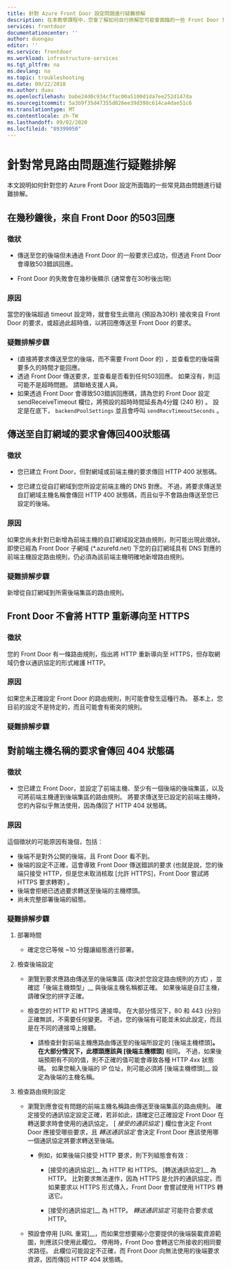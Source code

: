 ```yaml
---
title: 針對 Azure Front Door 設定問題進行疑難排解
description: 在本教學課程中，您會了解如何自行排解您可能會面臨的一些 Front Door 常見問題。
services: frontdoor
documentationcenter: ''
author: duongau
editor: ''
ms.service: frontdoor
ms.workload: infrastructure-services
ms.tgt_pltfrm: na
ms.devlang: na
ms.topic: troubleshooting
ms.date: 09/22/2018
ms.author: duau
ms.openlocfilehash: babe24d0c934cffac00a5100d1da7ee252d147da
ms.sourcegitcommit: 5a3b9f35d47355d026ee39d398c614ca4dae51c6
ms.translationtype: MT
ms.contentlocale: zh-TW
ms.lasthandoff: 09/02/2020
ms.locfileid: "89399050"
---
```

# <a name="troubleshooting-common-routing-issues"></a>針對常見路由問題進行疑難排解

本文說明如何針對您的 Azure Front Door 設定所面臨的一些常見路由問題進行疑難排解。

## <a name="503-response-from-front-door-after-a-few-seconds"></a>在幾秒鐘後，來自 Front Door 的503回應

### <a name="symptom"></a>徵狀

- 傳送至您的後端但未通過 Front Door 的一般要求已成功，但透過 Front Door 會導致503錯誤回應。

- Front Door 的失敗會在幾秒後顯示 (通常會在30秒後出現) 

### <a name="cause"></a>原因

當您的後端超過 timeout 設定時，就會發生此徵兆 (預設為30秒) 接收來自 Front Door 的要求，或超過此超時值，以將回應傳送至 Front Door 的要求。 

### <a name="troubleshooting-steps"></a>疑難排解步驟

-  (直接將要求傳送至您的後端，而不需要 Front Door 的) ，並查看您的後端需要多久的時間才能回應。
- 透過 Front Door 傳送要求，並查看是否看到任何503回應。 如果沒有，則這可能不是超時問題。 請聯絡支援人員。
- 如果透過 Front Door 會導致503錯誤回應碼，請為您的 Front Door 設定 sendReceiveTimeout 欄位，將預設的超時時間延長為4分鐘 (240 秒) 。 設定是在底下， `backendPoolSettings` 並且會呼叫 `sendRecvTimeoutSeconds` 。 

## <a name="requests-sent-to-the-custom-domain-returns-400-status-code"></a>傳送至自訂網域的要求會傳回400狀態碼

### <a name="symptom"></a>徵狀

- 您已建立 Front Door，但對網域或前端主機的要求傳回 HTTP 400 狀態碼。

- 您已建立從自訂網域到您所設定前端主機的 DNS 對應。 不過，將要求傳送至自訂網域主機名稱會傳回 HTTP 400 狀態碼，而且似乎不會路由傳送至您已設定的後端。

### <a name="cause"></a>原因

如果您尚未針對已新增為前端主機的自訂網域設定路由規則，則可能出現此徵狀。 即使已經為 Front Door 子網域 (*.azurefd.net) 下您的自訂網域具有 DNS 對應的前端主機設定路由規則，仍必須為該前端主機明確地新增路由規則。

### <a name="troubleshooting-steps"></a>疑難排解步驟

新增從自訂網域到所需後端集區的路由規則。

## <a name="front-door-is-not-redirecting-http-to-https"></a>Front Door 不會將 HTTP 重新導向至 HTTPS

### <a name="symptom"></a>徵狀

您的 Front Door 有一條路由規則，指出將 HTTP 重新導向至 HTTPS，但存取網域仍會以通訊協定的形式維護 HTTP。

### <a name="cause"></a>原因

如果您未正確設定 Front Door 的路由規則，則可能會發生這種行為。 基本上，您目前的設定不是特定的，而且可能會有衝突的規則。

### <a name="troubleshooting-steps"></a>疑難排解步驟

## <a name="request-to-frontend-hostname-returns-404-status-code"></a>對前端主機名稱的要求會傳回 404 狀態碼

### <a name="symptom"></a>徵狀

- 您已建立 Front Door，並設定了前端主機、至少有一個後端的後端集區，以及可將前端主機連到後端集區的路由規則。 將要求傳送至已設定的前端主機時，您的內容似乎無法使用，因為傳回了 HTTP 404 狀態碼。

### <a name="cause"></a>原因

這個徵狀的可能原因有幾個，包括︰

- 後端不是對外公開的後端，且 Front Door 看不到。
- 後端的設定不正確，這會導致 Front Door 傳送錯誤的要求 (也就是說，您的後端只接受 HTTP，但是您未取消核取 [允許 HTTPS]，Front Door 嘗試將 HTTPS 要求轉寄) 。
- 後端會拒絕已透過要求轉送至後端的主機標頭。
- 尚未完整部署後端的組態。

### <a name="troubleshooting-steps"></a>疑難排解步驟

1. 部署時間
   - 確定您已等候 ~10 分鐘讓組態進行部署。

2. 檢查後端設定
    - 瀏覽到要求應路由傳送至的後端集區 (取決於您設定路由規則的方式) ，並確認「後端主機類型」__ 與後端主機名稱都正確。 如果後端是自訂主機，請確保您的拼字正確。 

    - 檢查您的 HTTP 和 HTTPS 連接埠。 在大部分情況下，80 和 443 (分別) 正確無誤，不需要任何變更。 不過，您的後端有可能並未如此設定，而且是在不同的連接埠上接聽。

        - 請檢查針對前端主機應路由傳送至的後端所設定的 [後端主機標頭]__。 在大部分情況下，此標頭應該與 [後端主機標頭]__ 相同。 不過，如果後端預期有不同的值，則不正確的值可能會導致各種 HTTP 4xx 狀態碼。 如果您輸入後端的 IP 位址，則可能必須將 [後端主機標頭]__ 設定為後端的主機名稱。


3. 檢查路由規則設定
    - 瀏覽到應會從有問題的前端主機名稱路由傳送至後端集區的路由規則。 確定接受的通訊協定設定正確，若非如此，請確定已正確設定 Front Door 在轉送要求時會使用的通訊協定。 [ _接受的通訊協定_ ] 欄位會決定 Front Door 應接受哪些要求，且 _轉送通訊協定_ 會決定 Front Door 應該使用哪一個通訊協定將要求轉送至後端。
         - 例如，如果後端只接受 HTTP 要求，則下列組態會有效：
            - [接受的通訊協定]__ 為 HTTP 和 HTTPS。 [轉送通訊協定]__ 為 HTTP。 比對要求無法運作，因為 HTTPS 是允許的通訊協定，而如果要求以 HTTPS 形式傳入，Front Door 會嘗試使用 HTTPS 轉送它。

            - [接受的通訊協定]__ 為 HTTP。 _轉送通訊協定_ 可能符合要求或 HTTP。

    - 預設會停用 [URL 重寫]__，而如果您想要縮小您要提供的後端裝載資源範圍，則應該只使用此欄位。 停用時，Front Doo 會轉送它所接收的相同要求路徑。 此欄位可能設定不正確，而 Front Door 向無法使用的後端要求資源，因而傳回 HTTP 404 狀態碼。

